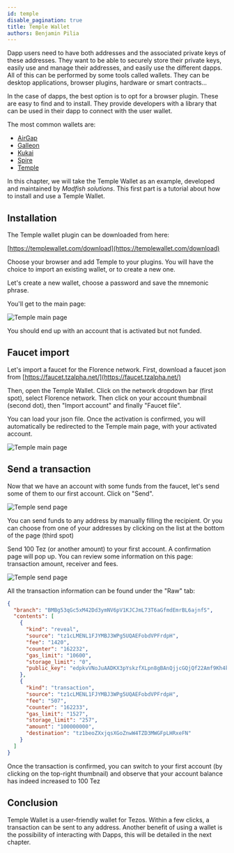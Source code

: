 ```yaml
---
id: temple
disable_pagination: true
title: Temple Wallet
authors: Benjamin Pilia
---
```


Dapp users need to have both addresses and the associated private keys of these addresses. They want to be able to securely store their private keys, easily use and manage their addresses, and easily use the different dapps. All of this can be performed by some tools called wallets. They can be desktop applications, browser plugins, hardware or smart contracts...

In the case of dapps, the best option is to opt for a browser plugin. These are easy to find and to install. They provide developers with a library that can be used in their dapp to connect with the user wallet.

The most common wallets are:
- [AirGap](https://airgap.it/)
- [Galleon](https://cryptonomic.tech/galleon.html)
- [Kukai](https://wallet.kukai.app/)
- [Spire](https://spirewallet.com/)
- [Temple](https://templewallet.com/download/)

In this chapter, we will take the Temple Wallet as an example, developed and maintained by _Madfish solutions_. This first part is a tutorial about how to install and use a Temple Wallet.

## Installation

The Temple wallet plugin can be downloaded from here:

[https://templewallet.com/download](https://templewallet.com/download)

Choose your browser and add Temple to your plugins.
You will have the choice to import an existing wallet, or to create a new one.

Let's create a new wallet, choose a password and save the mnemonic phrase.

You'll get to the main page:

![](../../static/img/dapp/temple1.png "Temple main page")


You should end up with an account that is activated but not funded.

## Faucet import

Let's import a faucet for the Florence network.
First, download a faucet json from [https://faucet.tzalpha.net/](https://faucet.tzalpha.net/)

Then, open the Temple Wallet.
Click on the network dropdown bar (first spot), select Florence network.
Then click on your account thumbnail (second dot), then "Import account" and finally "Faucet file".

You can load your json file. 
Once the activation is confirmed, you will automatically be redirected to the Temple main page, with your activated account.

![](../../static/img/dapp/temple2.png "Temple main page")


## Send a transaction

Now that we have an account with some funds from the faucet, let's send some of them to our first account.
Click on "Send".

![](../../static/img/dapp/temple3.png "Temple send page")

You can send funds to any address by manually filling the recipient.
Or you can choose from one of your addresses by clicking on the list at the bottom of the page (third spot)

Send 100 Tez (or another amount) to your first account. 
A confirmation page will pop up. 
You can review some information on this page: transaction amount, receiver and fees.

![](../../static/img/dapp/temple4.png "Temple send page")

All the transaction information can be found under the "Raw" tab:

```json
{
  "branch": "BMBg53qGc5xM42Dd3ymNV6pV1KJCJmL73T6aGfmdEmrBL6ajnfS",
  "contents": [
    {
      "kind": "reveal",
      "source": "tz1cLMENL1FJYMBJ3WPg5UQAEFobdVPFrdpH",
      "fee": "1420",
      "counter": "162232",
      "gas_limit": "10600",
      "storage_limit": "0",
      "public_key": "edpkvVNoJuAADKX3pYskzfXLpn8gBAnQjjcGQjQf22Amf9Kh4kfbnx"
    },
    {
      "kind": "transaction",
      "source": "tz1cLMENL1FJYMBJ3WPg5UQAEFobdVPFrdpH",
      "fee": "507",
      "counter": "162233",
      "gas_limit": "1527",
      "storage_limit": "257",
      "amount": "100000000",
      "destination": "tz1beoZXxjqsXGoZnwW4TZD3MWGFpLHRxeFN"
    }
  ]
}
```

Once the transaction is confirmed, you can switch to your first account (by clicking on the top-right thumbnail) and observe that your account balance has indeed increased to 100 Tez


## Conclusion
Temple Wallet is a user-friendly wallet for Tezos. Within a few clicks, a transaction can be sent to any address.
Another benefit of using a wallet is the possibility of interacting with Dapps, this will be detailed in the next chapter.
